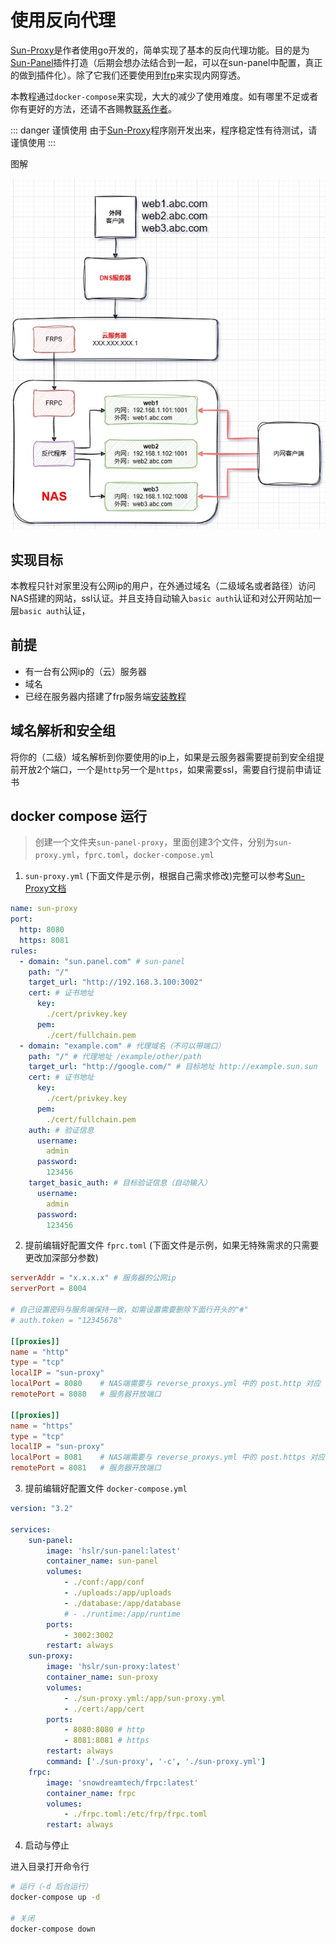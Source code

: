 # 使用反向代理

[Sun-Proxy](https://github.com/hslr-s/sun-proxy)是作者使用go开发的，简单实现了基本的反向代理功能。目的是为 [Sun-Panel](https://github.com/hslr-s/sun-panel)插件打造（后期会想办法结合到一起，可以在sun-panel中配置，真正的做到插件化）。除了它我们还要使用到[frp](https://github.com/fatedier/frp)来实现内网穿透。

本教程通过`docker-compose`来实现，大大的减少了使用难度。如有哪里不足或者你有更好的方法，还请不吝赐教[联系作者](/introduce/author_groups.html)。

::: danger 谨慎使用
由于[Sun-Proxy](https://github.com/hslr-s/sun-proxy)程序刚开发出来，程序稳定性有待测试，请谨慎使用
:::

图解

![](/images/advanced/use_reverse_proxy/diagram.jpg)

## 实现目标

本教程只针对家里没有公网ip的用户，在外通过域名（二级域名或者路径）访问NAS搭建的网站，ssl认证。并且支持自动输入`basic auth`认证和对公开网站加一层`basic auth`认证，

## 前提

- 有一台有公网ip的（云）服务器
- 域名
- 已经在服务器内搭建了frp服务端[安装教程](https://gofrp.org/zh-cn/docs/setup/)

## 域名解析和安全组
将你的（二级）域名解析到你要使用的ip上，如果是云服务器需要提前到安全组提前开放2个端口，一个是`http`另一个是`https`，如果需要ssl，需要自行提前申请证书

## docker compose 运行

> 创建一个文件夹`sun-panel-proxy`，里面创建3个文件，分别为`sun-proxy.yml`，`fprc.toml`，`docker-compose.yml`


1. `sun-proxy.yml` (下面文件是示例，根据自己需求修改)完整可以参考[Sun-Proxy文档](https://github.com/hslr-s/sun-proxy)

```yml 
name: sun-proxy
port:
  http: 8080
  https: 8081
rules:
  - domain: "sun.panel.com" # sun-panel
    path: "/" 
    target_url: "http://192.168.3.100:3002" 
    cert: # 证书地址
      key:
        ./cert/privkey.key
      pem:
        ./cert/fullchain.pem
  - domain: "example.com" # 代理域名（不可以带端口）
    path: "/" # 代理地址 /example/other/path
    target_url: "http://google.com/" # 目标地址 http://example.sun.sun
    cert: # 证书地址
      key:
        ./cert/privkey.key
      pem:
        ./cert/fullchain.pem
    auth: # 验证信息
      username:
        admin
      password:
        123456
    target_basic_auth: # 目标验证信息（自动输入）
      username:
        admin
      password:
        123456
```

2. 提前编辑好配置文件 `fprc.toml` (下面文件是示例，如果无特殊需求的只需要更改加深部分参数)

```toml {1,2,11-12,18-19}
serverAddr = "x.x.x.x" # 服务器的公网ip 
serverPort = 8004 

# 自己设置密码与服务端保持一致，如需设置需要删除下面行开头的"#" 
# auth.token = "12345678"  

[[proxies]]
name = "http"
type = "tcp"
localIP = "sun-proxy"
localPort = 8080    # NAS端需要与 reverse_proxys.yml 中的 post.http 对应 
remotePort = 8080   # 服务器开放端口 

[[proxies]]
name = "https"
type = "tcp"
localIP = "sun-proxy"
localPort = 8081    # NAS端需要与 reverse_proxys.yml 中的 post.https 对应 
remotePort = 8081   # 服务器开放端口 
```



3. 提前编辑好配置文件 `docker-compose.yml`

```yml
version: "3.2"

services:
    sun-panel:
        image: 'hslr/sun-panel:latest'
        container_name: sun-panel
        volumes:
            - ./conf:/app/conf
            - ./uploads:/app/uploads
            - ./database:/app/database
            # - ./runtime:/app/runtime
        ports:
            - 3002:3002
        restart: always
    sun-proxy:
        image: 'hslr/sun-proxy:latest'
        container_name: sun-proxy
        volumes:
            - ./sun-proxy.yml:/app/sun-proxy.yml
            - ./cert:/app/cert
        ports:
            - 8080:8080 # http
            - 8081:8081 # https
        restart: always
        command: ['./sun-proxy', '-c', './sun-proxy.yml']
    frpc:
        image: 'snowdreamtech/frpc:latest'
        container_name: frpc
        volumes:
            - ./frpc.toml:/etc/frp/frpc.toml
        restart: always

```

4. 启动与停止

进入目录打开命令行
```sh
# 运行（-d 后台运行）
docker-compose up -d

# 关闭
docker-compose down
```